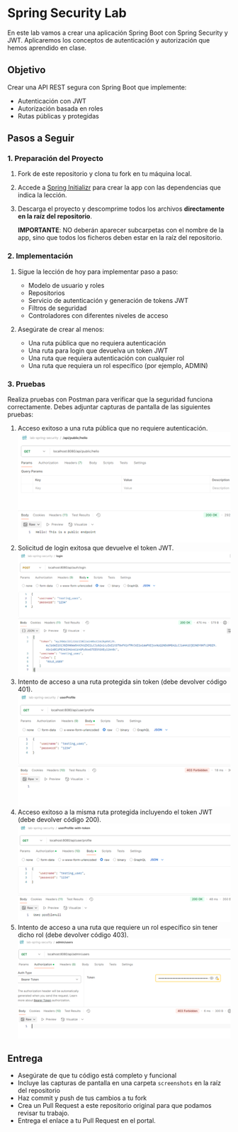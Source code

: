 # Spring Security Lab

En este lab vamos a crear una aplicación Spring Boot con Spring Security y JWT. Aplicaremos los conceptos de autenticación y autorización que hemos aprendido en clase.

## Objetivo

Crear una API REST segura con Spring Boot que implemente:
- Autenticación con JWT
- Autorización basada en roles
- Rutas públicas y protegidas


## Pasos a Seguir

### 1. Preparación del Proyecto

1. Fork de este repositorio y clona tu fork en tu máquina local.
2. Accede a [Spring Initializr](https://start.spring.io/) para crear la app con las dependencias que indica la lección.
3. Descarga el proyecto y descomprime todos los archivos **directamente en la raíz del repositorio**.

   **IMPORTANTE**: NO deberán aparecer subcarpetas con el nombre de la app, sino que todos los ficheros deben estar en la raíz del repositorio.

### 2. Implementación

1. Sigue la lección de hoy para implementar paso a paso:
   - Modelo de usuario y roles
   - Repositorios
   - Servicio de autenticación y generación de tokens JWT
   - Filtros de seguridad
   - Controladores con diferentes niveles de acceso

2. Asegúrate de crear al menos:
   - Una ruta pública que no requiera autenticación
   - Una ruta para login que devuelva un token JWT
   - Una ruta que requiera autenticación con cualquier rol
   - Una ruta que requiera un rol específico (por ejemplo, ADMIN)

### 3. Pruebas

Realiza pruebas con Postman para verificar que la seguridad funciona correctamente. Debes adjuntar capturas de pantalla de las siguientes pruebas:

1. Acceso exitoso a una ruta pública que no requiere autenticación.
![](screenshots/accessPublicHello.png)
2. Solicitud de login exitosa que devuelve el token JWT.
![](screenshots/successfulLogin.png)
3. Intento de acceso a una ruta protegida sin token (debe devolver código 401).
![](screenshots/protectedWithoutToken.png)
4. Acceso exitoso a la misma ruta protegida incluyendo el token JWT (debe devolver código 200).
![](screenshots/userProfileWithToken.png)
5. Intento de acceso a una ruta que requiere un rol específico sin tener dicho rol (debe devolver código 403).
![](screenshots/adminUsers.png)

## Entrega

- Asegúrate de que tu código está completo y funcional
- Incluye las capturas de pantalla en una carpeta `screenshots` en la raíz del repositorio
- Haz commit y push de tus cambios a tu fork
- Crea un Pull Request a este repositorio original para que podamos revisar tu trabajo.
- Entrega el enlace a tu Pull Request en el portal.